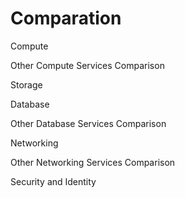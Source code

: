 # Comparation


Compute

Other Compute Services Comparison

Storage

Database

Other Database Services Comparison

Networking

Other Networking Services Comparison

Security and Identity

